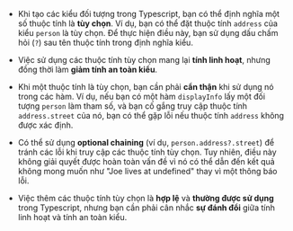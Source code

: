 *   Khi tạo các kiểu đối tượng trong Typescript, bạn có thể định nghĩa một số thuộc tính là **tùy chọn**. 
Ví dụ, bạn có thể đặt thuộc tính `address` của kiểu `person` là tùy chọn. Để thực hiện điều này, 
bạn sử dụng dấu chấm hỏi (`?`) sau tên thuộc tính trong định nghĩa kiểu.

*   Việc sử dụng các thuộc tính tùy chọn mang lại **tính linh hoạt**, nhưng đồng thời làm **giảm tính an toàn kiểu**.

*   Khi một thuộc tính là tùy chọn, bạn cần phải **cẩn thận** khi sử dụng nó trong các hàm. 
Ví dụ, nếu bạn có một hàm `displayInfo` lấy một đối tượng `person` làm tham số, 
và bạn cố gắng truy cập thuộc tính `address.street` của nó, bạn có thể gặp lỗi nếu thuộc tính `address` không được xác định.

*   Có thể sử dụng **optional chaining** (ví dụ, `person.address?.street`) để tránh các lỗi khi truy cập các thuộc tính tùy chọn. 
Tuy nhiên, điều này không giải quyết được hoàn toàn vấn đề vì nó có thể dẫn đến kết quả không mong muốn như "Joe lives at undefined" thay vì một thông báo lỗi.

*   Việc thêm các thuộc tính tùy chọn là **hợp lệ** và **thường được sử dụng** trong Typescript, nhưng bạn cần phải cân nhắc **sự đánh đổi** giữa tính linh hoạt và tính an toàn kiểu.
